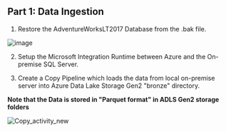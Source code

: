 ##   **Part 1: Data Ingestion**

1) Restore the AdventureWorksLT2017 Database from the .bak file.

![image](https://github.com/user-attachments/assets/025561c8-c6e7-4c14-bf57-568fe6c0e118)

2) Setup the Microsoft Integration Runtime between Azure and the On-premise SQL Server.

3) Create a Copy Pipeline which loads the data from local on-premise server into Azure Data Lake Storage Gen2 "bronze" directory.

**Note that the Data is stored in "Parquet format" in ADLS Gen2 storage folders**

![Copy_activity_new](https://github.com/user-attachments/assets/34755ac9-3d1a-4264-bdc2-4a456eeb90df)


